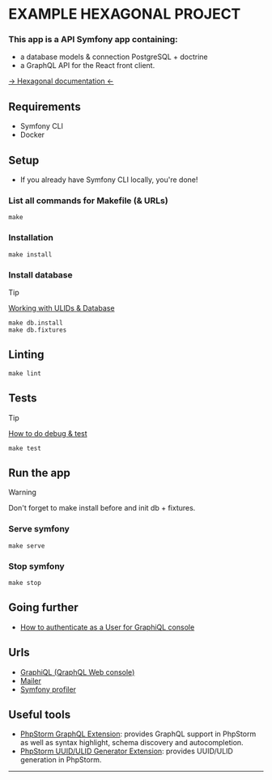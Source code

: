 EXAMPLE HEXAGONAL PROJECT
=========

### This app is a API Symfony app containing:

- a database models & connection PostgreSQL + doctrine
- a GraphQL API for the React front client.

[-> Hexagonal documentation <-](./docs/hexagonal.md)

## Requirements

- Symfony CLI
- Docker

## Setup

- If you already have Symfony CLI locally, you're done!

### List all commands for Makefile (& URLs)

```shell
make
```
### Installation

```shell
make install
```

### Install database
> [!TIP]
> [Working with ULIDs & Database](./docs/ulid.md)
```shell
make db.install
make db.fixtures
 ```

## Linting

```shell
make lint
```

## Tests
> [!TIP]
> [How to do debug & test](./docs/tests.md)

```shell
make test
```

## Run the app
> [!WARNING]
> Don't forget to make install before and init db + fixtures.
### Serve symfony
```shell
make serve
```

### Stop symfony
```shell
make stop
```

## Going further

- [How to authenticate as a User for GraphiQL console](./docs/graphiql_auth.md)

## Urls

- [GraphiQL (QraphQL Web console)](http://127.0.0.1:63280/graphiql)
- [Mailer](http://127.0.0.1:62551)
- [Symfony profiler](http://127.0.0.1:63280/_profiler)

## Useful tools

- [PhpStorm GraphQL Extension](https://plugins.jetbrains.com/plugin/8097-graphql): provides GraphQL support in PhpStorm
  as well as syntax highlight, schema discovery and autocompletion.
- [PhpStorm UUID/ULID Generator Extension](https://plugins.jetbrains.com/plugin/8320-uuid-generator): provides UUID/ULID generation in PhpStorm.

---  
